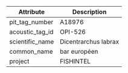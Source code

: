 | Attribute  | Description |
| ------------- | ------------- |
| pit_tag_number | A18976 |
| acoustic_tag_id | OPI-526 |
| scientific_name | Dicentrarchus labrax |
| common_name | bar européen |
| project | FISHINTEL |